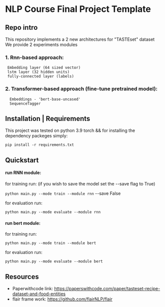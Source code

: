# NLP Course Final Project Template

## Repo intro

This repository implements a 2 new architectures for "TASTEset" dataset
We provide 2 experiments modules

### 1. Rnn-based approach:

     Embedding layer (64 sized vector)
     lstm layer (32 hidden units)
     fully-connected layer (labels)
  
### 2. Transformer-based approach (fine-tune pretrained model):

      Embeddings - 'bert-base-uncased'
      SequenceTagger
      
## Installation | Requirements
This project was tested on python 3.9 torch &&
for installing the dependency packeges simply:

`pip install -r requirements.txt`

## Quickstart
#### run RNN module:
for training run: (if you wish to save the model set the --save flag to True)

`python main.py --mode train --module rnn` --save False

for evaluation run:

`python main.py --mode evaluate --module rnn`

#### run bert module:

for training run:

`python main.py --mode train --module bert`

for evaluation run:

`python main.py --mode evaluate --module bert`

## Resources
* Paperwithcode link: https://paperswithcode.com/paper/tasteset-recipe-dataset-and-food-entities
* flair frame work: https://github.com/flairNLP/flair

